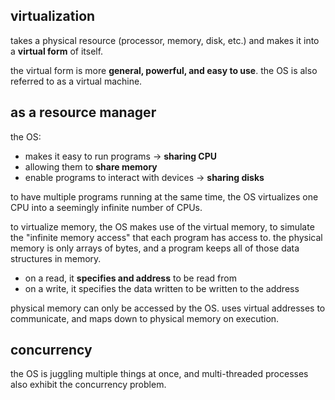 ## virtualization
takes a physical resource (processor, memory, disk, etc.) and makes it into a **virtual form** of itself.

the virtual form is more **general, powerful, and easy to use**. the OS is also referred to as a virtual machine.
## as a resource manager
the OS:
- makes it easy to run programs -> **sharing CPU**
- allowing them to **share memory**
- enable programs to interact with devices -> **sharing disks**

to have multiple programs running at the same time, the OS virtualizes one CPU into a seemingly infinite number of CPUs.

to virtualize memory, the OS makes use of the virtual memory, to simulate the "infinite memory access" that each program has access to. the physical memory is only arrays of bytes, and a program keeps all of those data structures in memory.
- on a read, it **specifies and address** to be read from
- on a write, it specifies the data written to be written to the address

physical memory can only be accessed by the OS. uses virtual addresses to communicate, and maps down to physical memory on execution.
## concurrency
the OS is juggling multiple things at once, and multi-threaded processes also exhibit the concurrency problem. 
